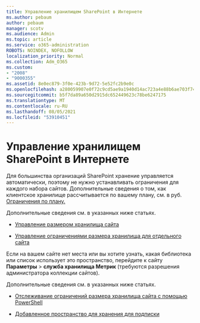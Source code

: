 ```yaml
---
title: Управление хранилищем SharePoint в Интернете
ms.author: pebaum
author: pebaum
manager: scotv
ms.audience: Admin
ms.topic: article
ms.service: o365-administration
ROBOTS: NOINDEX, NOFOLLOW
localization_priority: Normal
ms.collection: Adm_O365
ms.custom:
- "2008"
- "9000355"
ms.assetid: 8e0ec879-3f0e-423b-9d72-5e52fc2b9e0c
ms.openlocfilehash: a280059907e0f72c9cd5ae9a1940d14ac723a4e88b6ae703f74f8163244bdd17
ms.sourcegitcommit: b5f7da89a650d2915dc652449623c78be6247175
ms.translationtype: MT
ms.contentlocale: ru-RU
ms.lasthandoff: 08/05/2021
ms.locfileid: "53910451"
---
```

# <a name="manage-your-sharepoint-online-storage"></a>Управление хранилищем SharePoint в Интернете

Для большинства организаций SharePoint хранение управляется автоматически, поэтому не нужно устанавливать ограничения для каждого набора сайтов. Дополнительные сведения о том, как клиентское хранилище рассчитывается по вашему плану, см. в руб. [Ограничения по плану.](/office365/servicedescriptions/sharepoint-online-service-description/sharepoint-online-limits?redirectedfrom=MSDN#limits-by-plan)

Дополнительные сведения см. в указанных ниже статьях.

- [Управление размером хранилища сайта](/sharepoint/manage-site-collection-storage-limits)

- [Управление ограничениями размера хранилища для отдельного сайта](/sharepoint/manage-site-collection-storage-limits#manage-individual-site-storage-limits)

Если на вашем сайте нет места или вы хотите узнать, какая библиотека или список использует это пространство, перейдите к сайту **Параметры**  >  **служба хранилища Метрик** (требуются разрешения администратора коллекции сайтов).

Дополнительные сведения см. в указанных ниже статьях.

- [Отслеживание ограничений размера хранилища сайта с помощью PowerShell](/sharepoint/manage-site-collection-storage-limits#monitor-site-storage-limits-by-using-powershell)

- [Добавленное пространство для хранения для подписки](/microsoft-365/commerce/add-storage-space) 
  